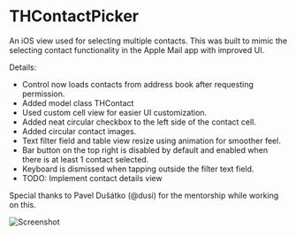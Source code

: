 THContactPicker
===============

An iOS view used for selecting multiple contacts. This was built to mimic the selecting contact functionality in the Apple Mail app with improved UI.

Details:

- Control now loads contacts from address book after requesting permission.
- Added model class THContact
- Used custom cell view for easier UI customization.
- Added neat circular checkbox to the left side of the contact cell.
- Added circular contact images.
- Text filter field and table view resize using animation for smoother feel.
- Bar button on the top right is disabled by default and enabled when there is at least 1 contact selected.
- Keyboard is dismissed when tapping outside the filter text field.
- TODO: Implement contact details view

Special thanks to Pavel Dušátko (@dusi) for the mentorship while working on this.

![Screenshot](https://raw.github.com/soofani/THContactPicker/master/screenshot.png)
